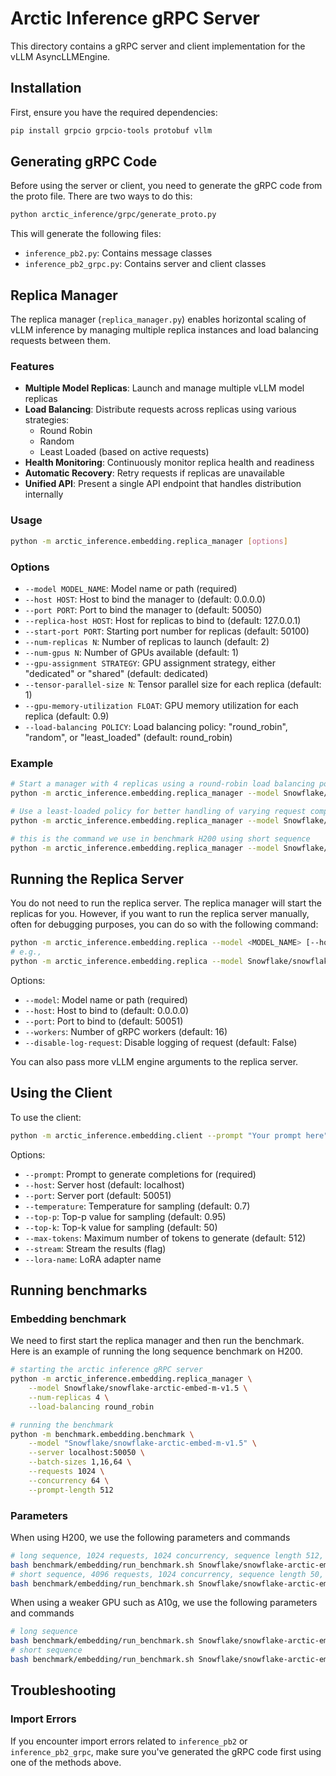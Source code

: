 # Arctic Inference gRPC Server

This directory contains a gRPC server and client implementation for the vLLM AsyncLLMEngine.

## Installation

First, ensure you have the required dependencies:

```bash
pip install grpcio grpcio-tools protobuf vllm
```

## Generating gRPC Code

Before using the server or client, you need to generate the gRPC code from the proto file. There are two ways to do this:

```bash
python arctic_inference/grpc/generate_proto.py
```

This will generate the following files:
- `inference_pb2.py`: Contains message classes
- `inference_pb2_grpc.py`: Contains server and client classes

## Replica Manager

The replica manager (`replica_manager.py`) enables horizontal scaling of vLLM inference by managing multiple replica instances and load balancing requests between them.

### Features

- **Multiple Model Replicas**: Launch and manage multiple vLLM model replicas
- **Load Balancing**: Distribute requests across replicas using various strategies:
  - Round Robin
  - Random
  - Least Loaded (based on active requests)
- **Health Monitoring**: Continuously monitor replica health and readiness
- **Automatic Recovery**: Retry requests if replicas are unavailable
- **Unified API**: Present a single API endpoint that handles distribution internally

### Usage

```bash
python -m arctic_inference.embedding.replica_manager [options]
```

### Options

- `--model MODEL_NAME`: Model name or path (required)
- `--host HOST`: Host to bind the manager to (default: 0.0.0.0)
- `--port PORT`: Port to bind the manager to (default: 50050)
- `--replica-host HOST`: Host for replicas to bind to (default: 127.0.0.1)
- `--start-port PORT`: Starting port number for replicas (default: 50100)
- `--num-replicas N`: Number of replicas to launch (default: 2)
- `--num-gpus N`: Number of GPUs available (default: 1)
- `--gpu-assignment STRATEGY`: GPU assignment strategy, either "dedicated" or "shared" (default: dedicated)
- `--tensor-parallel-size N`: Tensor parallel size for each replica (default: 1)
- `--gpu-memory-utilization FLOAT`: GPU memory utilization for each replica (default: 0.9)
- `--load-balancing POLICY`: Load balancing policy: "round_robin", "random", or "least_loaded" (default: round_robin)

### Example

```bash
# Start a manager with 4 replicas using a round-robin load balancing policy
python -m arctic_inference.embedding.replica_manager --model Snowflake/snowflake-arctic-embed-m-v1.5 --num-replicas 4

# Use a least-loaded policy for better handling of varying request complexities
python -m arctic_inference.embedding.replica_manager --model Snowflake/snowflake-arctic-embed-m-v1.5 --num-replicas 4 --load-balancing least_loaded

# this is the command we use in benchmark H200 using short sequence
python -m arctic_inference.embedding.replica_manager --model Snowflake/snowflake-arctic-embed-m-v1.5 --num-replicas 32 --load-balancing round_robin
```

## Running the Replica Server
You do not need to run the replica server. The replica manager will start the replicas for you.
However, if you want to run the replica server manually, often for debugging purposes, you can do so with the following command:

```bash
python -m arctic_inference.embedding.replica --model <MODEL_NAME> [--host <HOST>] [--port <PORT>] [--workers <WORKERS>] [--disable-log-request]
# e.g., 
python -m arctic_inference.embedding.replica --model Snowflake/snowflake-arctic-embed-m-v1.5 --host 127.0.0.1 --port 50000
```

Options:
- `--model`: Model name or path (required)
- `--host`: Host to bind to (default: 0.0.0.0)
- `--port`: Port to bind to (default: 50051)
- `--workers`: Number of gRPC workers (default: 16)
- `--disable-log-request`: Disable logging of request (default: False)

You can also pass more vLLM engine arguments to the replica server.


## Using the Client

To use the client:

```bash
python -m arctic_inference.embedding.client --prompt "Your prompt here" [--host <HOST>] [--port <PORT>] [--temperature <TEMP>] [--top-p <TOP_P>] [--top-k <TOP_K>] [--max-tokens <MAX_TOKENS>] [--stream] [--lora-name <LORA_NAME>]
```

Options:
- `--prompt`: Prompt to generate completions for (required)
- `--host`: Server host (default: localhost)
- `--port`: Server port (default: 50051)
- `--temperature`: Temperature for sampling (default: 0.7)
- `--top-p`: Top-p value for sampling (default: 0.95)
- `--top-k`: Top-k value for sampling (default: 50)
- `--max-tokens`: Maximum number of tokens to generate (default: 512)
- `--stream`: Stream the results (flag)
- `--lora-name`: LoRA adapter name

## Running benchmarks 
### Embedding benchmark

We need to first start the replica manager and then run the benchmark. Here is an example of running the long sequence benchmark on H200. 

```bash
# starting the arctic inference gRPC server
python -m arctic_inference.embedding.replica_manager \
    --model Snowflake/snowflake-arctic-embed-m-v1.5 \
    --num-replicas 4 \
    --load-balancing round_robin

# running the benchmark
python -m benchmark.embedding.benchmark \
    --model "Snowflake/snowflake-arctic-embed-m-v1.5" \
    --server localhost:50050 \
    --batch-sizes 1,16,64 \
    --requests 1024 \
    --concurrency 64 \
    --prompt-length 512
```



### Parameters

When using H200, we use the following parameters and commands 

```bash
# long sequence, 1024 requests, 1024 concurrency, sequence length 512, and 4 replicas
bash benchmark/embedding/run_benchmark.sh Snowflake/snowflake-arctic-embed-m-v1.5 1024 512 16 fixed 1,16,64 4
# short sequence, 4096 requests, 1024 concurrency, sequence length 50, and 32 replicas
bash benchmark/embedding/run_benchmark.sh Snowflake/snowflake-arctic-embed-m-v1.5 10240 50 1024 fixed 1,16,64 32
```

When using a weaker GPU such as A10g, we use the following parameters and commands

```bash
# long sequence
bash benchmark/embedding/run_benchmark.sh Snowflake/snowflake-arctic-embed-m-v1.5 1024 512 16 fixed 1,16,64 2
# short sequence
bash benchmark/embedding/run_benchmark.sh Snowflake/snowflake-arctic-embed-m-v1.5 4096 50 256 fixed 1,16,64 8
```

## Troubleshooting

### Import Errors

If you encounter import errors related to `inference_pb2` or `inference_pb2_grpc`, make sure you've generated the gRPC code first using one of the methods above.


